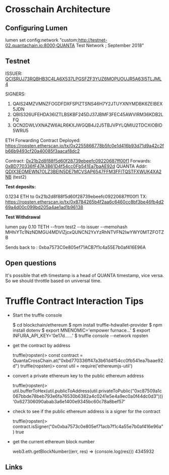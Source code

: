 # Crosschain Architecture


## Configuring Lumen

lumen set config:network "custom;http://testnet-02.quantachain.io:8000;QUANTA Test Network ; September 2018"

## Testnet

ISSUER:
[QCISRUJ73RQBHB3C4LA6X537LPGSFZF3YUZ6MOPUOUJR5A63I5TLJML4](http://testnet-02.quantachain.io:8000/accounts/QCISRUJ73RQBHB3C4LA6X537LPGSFZF3YUZ6MOPUOUJR5A63I5TLJML4)

SIGNERS:
1. QAIS24MZVMNZFOGDFDXFSPIZTSNS46H7Y2JTUYXNYMDBK6ZEIBEX5JDN
2. QBIS326UFEHDA36IZTLBSKBF245DJ37JBMF3FEC45AWVIRM36KDB2LFQ
3. QCN2DWLVXNAZW6ALR6KXJWGQB4J2J5TBJVPYLQMIU2TDCXIOBID5WRU5


ETH Forwarding Contract Deployed:
https://ropsten.etherscan.io/tx/0x2255866778b5fc0e1d416b93d71d9a42c2fb66b9493cf20a40085f3aacaf8dc2

Contract: [0x21b2d8f88f5d60f28739ebeefc09220687ff00f1](https://ropsten.etherscan.io/address/0x21b2d8f88f5d60f28739ebeefc09220687ff00f1)
Forwards: [0xBD770336fF47A3B61D4f54cc0Fb541Ea7baAE92d](https://ropsten.etherscan.io/address/0xBD770336fF47A3B61D4f54cc0Fb541Ea7baAE92d)
QUANTA Addr: [QDIX3EOMEWN7OLZ3BEIN5DE7MCVSAP6547FFM3FFITQSTFXWUK4XA2NB](http://testnet-02.quantachain.io:8000/accounts/QDIX3EOMEWN7OLZ3BEIN5DE7MCVSAP6547FFM3FFITQSTFXWUK4XA2NB) (test2)


**Test deposits:**

0.1234 ETH to 0x21b2d8f88f5d60f28739ebeefc09220687ff00f1
TX: https://ropsten.etherscan.io/tx/0x8784265b4f2aa6c6460cc8bf3be46fb4d269a4d00c099bd205a4ae1ad1b96138


**Test Withdrawal**

lumen pay 0.10 TETH --from test2 --to issuer --memohash MHhiYTc1NzNDMGU4MDVlZjcxQUNCN2YxYzRhNTVFN2IwYWY0MTZFOTZB

Sends back to : 0xba7573C0e805ef71ACB7f1c4a55E7b0af416E96A

## Open questions

It's possible that eth timestamp is a head of QUANTA timestamp, vice versa. So we should throttle based on universal time.

# Truffle Contract Interaction Tips

* Start the truffle console

    $ cd blockchain/ethereum
    $ npm install truffle-hdwallet-provider
    $ npm install dotenv
    $ export MNENOMIC='empower furnace...'
    $ export INFURA_API_KEY='0e17d......'
    $ truffle console --network ropsten

* get the contract by address  

    truffle(ropsten)> const contract = QuantaCrossChain.at("0xbd770336ff47a3b61d4f54cc0fb541ea7baae92d")
    truffle(ropsten)> const util = require('ethereumjs-util')

* convert a private ethereum key to the public ethereum address    

    truffle(ropsten)> util.bufferToHex(util.publicToAddress(util.privateToPublic("0xc87509a1c067bbde78beb793e6fa76530b6382a4c0241e5e4a9ec0a0f44dc0d3")))
    '0x627306090abab3a6e1400e9345bc60c78a8bef57'

* check to see if the public ethereum address is a signer for the contract

    truffle(ropsten)> contract.isSigner("0x0xba7573c0e805ef71acb7f1c4a55e7b0af416e96a")
    true

* get the current ethereum block number    

    web3.eth.getBlockNumber((err, res) => {console.log(res)})
    4345932

## Links
